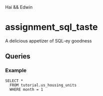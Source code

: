 Hai && Edwin

# assignment_sql_taste

A delicious appetizer of SQL-ey goodness

## Queries

### Example

```
SELECT *
  FROM tutorial.us_housing_units
  WHERE month = 1
```
